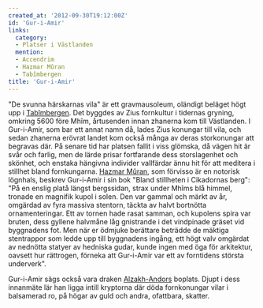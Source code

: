 ```yaml
---
created_at: '2012-09-30T19:12:00Z'
id: 'Gur-i-Amir'
links:
  category:
  - Platser i Västlanden
  mention:
  - Accendrim
  - Hazmar Mûran
  - Tabîmbergen
title: 'Gur-i-Amir'
---
```


"De svunna härskarnas vila" är ett gravmausoleum, oländigt beläget högt upp i [Tabîmbergen]. Det
byggdes av Zius fornkultur i tidernas gryning, omkring 5600 före Mhîm, årtusenden innan zhanerna kom
till Västlanden. I Gur-i-Amir, som bar ett annat namn då, lades Zius konungar till vila, och sedan
zhanerna erövrat landet kom också många av deras storkonungar att begravas där. På senare tid har
platsen fallit i viss glömska, då vägen hit är svår och farlig, men de lärde prisar fortfarande dess
storslagenhet och skönhet, och enstaka hängivna individer vallfärdar ännu hit för att meditera i
stillhet bland fornkungarna. [Hazmar Mûran], som förvisso är en notorisk lögnhals, beskrev
Gur-i-Amir i sin bok "Bland stillheten i Cikadornas berg": "På en enslig platå längst bergssidan,
strax under Mhîms blå himmel, tronade en magnifik kupol i solen. Den var gammal och märkt av år,
omgärdad av fyra massiva stentorn, täckta av halvt bortnötta ornamenteringar. Ett av tornen hade
rasat samman, och kupolens spira var bruten, dess gyllene halvmåne låg gnistrande i det vindpinade
gräset vid byggnadens fot. Men när er ödmjuke berättare beträdde de mäktiga stentrappor som ledde
upp till byggnadens ingång, ett högt valv omgärdat av nednötta statyer av hedniska gudar, kunde
ingen med öga för arkitektur, oavsett hur rättrogen, förneka att Gur-i-Amir var ett av forntidens
största underverk".

Gur-i-Amir sägs också vara draken [Alzakh-Andors] boplats. Djupt i dess innanmäte lär han ligga
intill kryptorna där döda fornkonungar vilar i balsamerad ro, på högar av guld och andra, ofattbara,
skatter.

  [Tabîmbergen]: Tabîmbergen
  [Hazmar Mûran]: Hazmar_Mûran
  [Alzakh-Andors]: Accendrim